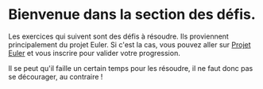 # Bienvenue dans la section des défis.

Les exercices qui suivent sont des défis à résoudre. Ils proviennent principalement du projet Euler. Si c'est la cas, vous pouvez aller sur [Projet Euler](https://projecteuler.net/archives) et vous inscrire pour valider votre progression.

Il se peut qu'il faille un certain temps pour les résoudre, il ne faut donc pas se décourager, au contraire ! 
